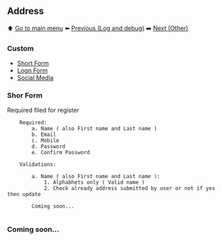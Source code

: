 ## Address

⬆️ [Go to main menu](README.md#e-commerce-logics) ⬅️ [Previous (Log and debug)](register.md) ➡️ [Next (Other)](register.md)

### Custom
- [Short Form](#user-address)
- [Logn Form](#billing-address)
- [Social Media](#shipping-address)

### Shor Form

Required filed for register

``` 
    Required:
        a. Name ( also First name and Last name )
        b. Email 
        c. Mobile
        d. Password 
        e. Confirm Password

    Validations:

        a. Name ( also First name and Last name ):
            1. Alphabhets only ( Valid name ) 
            2. Check already address submitted by user or not if yes then update
        
        Coming soon... 
  
```
###   Coming soon... 